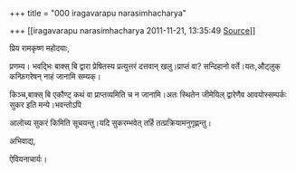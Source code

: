 +++
title = "000 iragavarapu narasimhacharya"

+++
[[iragavarapu narasimhacharya	2011-11-21, 13:35:49 [Source](https://groups.google.com/g/bvparishat/c/m2wlDTvThmM)]]



प्रिय रामकृष्ण महोदयाः,

प्रणम्य। भवद्भिः बाक्स् बि द्वारा प्रेषितस्य प्रत्युत्तरं दत्तवान् खलु।प्राप्तं वा? सन्दिहानो वर्ते।यतः,औट्लुक् कन्फ़िगरेषन् नाहं जानामि सम्यक्।

किञ्च,बाक्स् बि एकौण्ट् कथं वा प्राप्तव्यमिति च न जानामि।अतः स्थितेन जीमेयिल् द्वारेणैव आवयोस्सम्पर्कः सुकर इति मन्ये।भवन्तोऽपि

आलोच्य सुकरं किमिति सूचयन्तु।यदि सुकरम्भवेत् तर्हि तत्प्रक्रियामनुगृह्णन्तु।

अभिवाद्य,

ऐवियनाचार्यः।

